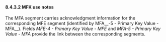 #### 8.4.3.2 MFK use notes

The MFA segment carries acknowledgment information for the corresponding MFE segment (identified by MFA__-5 - Primary Key Value - MFA__). Fields _MFE-4 - Primary Key Value - MFE_ and _MFA-5 - Primary Key Value - MFA_ provide the link between the corresponding segments.
